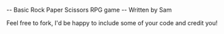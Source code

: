-- Basic Rock Paper Scissors RPG game --
Written by Sam

Feel free to fork, I'd be happy to include some of your code and credit you!
